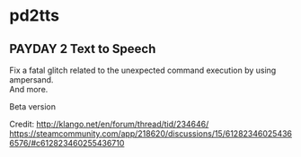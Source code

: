 # pd2tts
## PAYDAY 2 Text to Speech  
Fix a fatal glitch related to the unexpected command execution by using ampersand.  
And more.  

Beta version

Credit:
<http://klango.net/en/forum/thread/tid/234646/>
<https://steamcommunity.com/app/218620/discussions/15/612823460254366576/#c612823460255436710>
